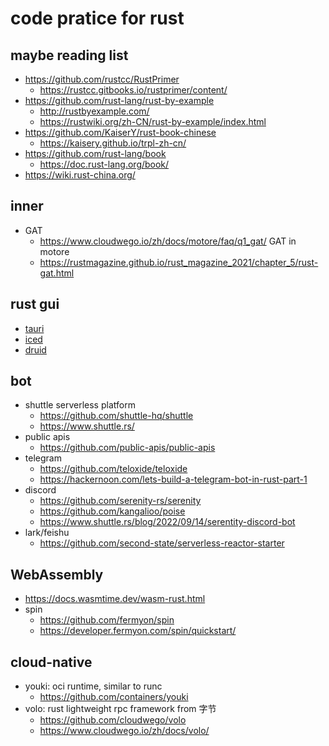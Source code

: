 # code pratice for rust

## maybe reading list

- https://github.com/rustcc/RustPrimer
  - https://rustcc.gitbooks.io/rustprimer/content/
- https://github.com/rust-lang/rust-by-example
  - http://rustbyexample.com/
  - https://rustwiki.org/zh-CN/rust-by-example/index.html
- https://github.com/KaiserY/rust-book-chinese
  - https://kaisery.github.io/trpl-zh-cn/
- https://github.com/rust-lang/book
  - https://doc.rust-lang.org/book/
- https://wiki.rust-china.org/

## inner

- GAT
  - https://www.cloudwego.io/zh/docs/motore/faq/q1_gat/ GAT in motore
  - https://rustmagazine.github.io/rust_magazine_2021/chapter_5/rust-gat.html

## rust gui

- [tauri](https://github.com/tauri-apps/tauri)
- [iced](https://github.com/iced-rs/iced)
- [druid](https://github.com/linebender/druid)

## bot

- shuttle serverless platform
  - https://github.com/shuttle-hq/shuttle
  - https://www.shuttle.rs/
- public apis
  - https://github.com/public-apis/public-apis
- telegram
  - https://github.com/teloxide/teloxide
  - https://hackernoon.com/lets-build-a-telegram-bot-in-rust-part-1
- discord
  - https://github.com/serenity-rs/serenity
  - https://github.com/kangalioo/poise
  - https://www.shuttle.rs/blog/2022/09/14/serentity-discord-bot
- lark/feishu
  - https://github.com/second-state/serverless-reactor-starter

## WebAssembly

- https://docs.wasmtime.dev/wasm-rust.html
- spin
  - https://github.com/fermyon/spin
  - https://developer.fermyon.com/spin/quickstart/

## cloud-native

- youki: oci runtime, similar to runc
  - https://github.com/containers/youki
- volo: rust lightweight rpc framework from 字节
  - https://github.com/cloudwego/volo
  - https://www.cloudwego.io/zh/docs/volo/
